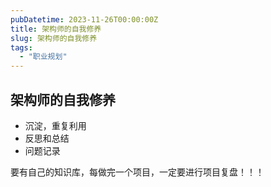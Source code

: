 ```yaml
---
pubDatetime: 2023-11-26T00:00:00Z
title: 架构师的自我修养
slug: 架构师的自我修养
tags:
  - "职业规划"
---
```


## 架构师的自我修养
- 沉淀，重复利用
- 反思和总结
- 问题记录

要有自己的知识库，每做完一个项目，一定要进行项目复盘！！！




